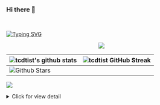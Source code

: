 ### Hi there 👋
<br/>

[![Typing SVG](https://readme-typing-svg.herokuapp.com?font=cascadia+code&color=0C9208&vCenter=true&lines=Tcdtist%2C+hello+world+!;%E0%BC%BC+%E3%81%A4+%E2%97%95_%E2%97%95+%E0%BC%BD%E3%81%A4)](https://git.io/typing-svg)


<!-- ## Github Contributions 📈 -->
<p align='center'>
<img src="https://activity-graph.herokuapp.com/graph?username=tcdtist&theme=react-dark&hide_border=true">
<p>
  
  
| ![tcdtist's github stats](https://github-readme-stats.vercel.app/api?username=tcdtist&show_icons=true&theme=react)             | ![tcdtist GitHub Streak](https://github-readme-streak-stats.herokuapp.com/?user=tcdtist&theme=react)                                                                                                           |
| --------------------------------------------------------------------------------------------------------------------------------- | ----------------------------------------------------------------------------------------------------------------------------------------------------------------------------------------------------------------- |
| ![Github Stars](https://github-readme-stats.vercel.app/api?username=tcdtist&show_icons=true&locale=en&count_private=true&hide_rank=true&custom_title=My%20GitHub%20Stats&disable_animations=true&theme=react) |
  
  
  
<!--
**tcdtist/tcdtist** is a ✨ _special_ ✨ repository because its `README.md` (this file) appears on your GitHub profile.

Here are some ideas to get you started:

- 🔭 I’m currently working on ...
- 🌱 I’m currently learning ...
- 👯 I’m looking to collaborate on ...
- 🤔 I’m looking for help with ...
- 💬 Ask me about ...

- 😄 Pronouns: ...
- ⚡ Fun fact: ...
-->
<div align="left">

![](https://komarev.com/ghpvc/?username=tcdtist&label=PROFILE+VIEWS&style=for-the-badge&color=brightgreen)
</div>  

<!-- <img src="https://visitor-badge.glitch.me/badge?page_id=tcdtist.tcdtist" /> -->
<details>
<summary>Click for view detail</summary>
<br>
  
<b align="left">Support:</b> <br/><br/>
<a href="https://www.buymeacoffee.com/tcdtist" target="_blank">
  <img src="https://cdn.buymeacoffee.com/buttons/v2/default-blue.png" alt="Buy Me A Coffee" width="200" style="height: 60px !important;width: 217px !important;" >
</a>
  
</details>
